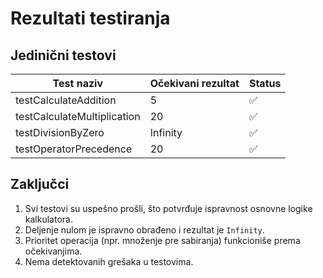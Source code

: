 # Rezultati testiranja

## Jedinični testovi

| Test naziv              | Očekivani rezultat | Status  |
|-------------------------|--------------------|---------|
| testCalculateAddition   | 5                  | ✅       |
| testCalculateMultiplication | 20            | ✅       |
| testDivisionByZero      | Infinity           | ✅       |
| testOperatorPrecedence  | 20                 | ✅       |

## Zaključci
1. Svi testovi su uspešno prošli, što potvrđuje ispravnost osnovne logike kalkulatora.
2. Deljenje nulom je ispravno obrađeno i rezultat je `Infinity`.
3. Prioritet operacija (npr. množenje pre sabiranja) funkcioniše prema očekivanjima.
4. Nema detektovanih grešaka u testovima.
